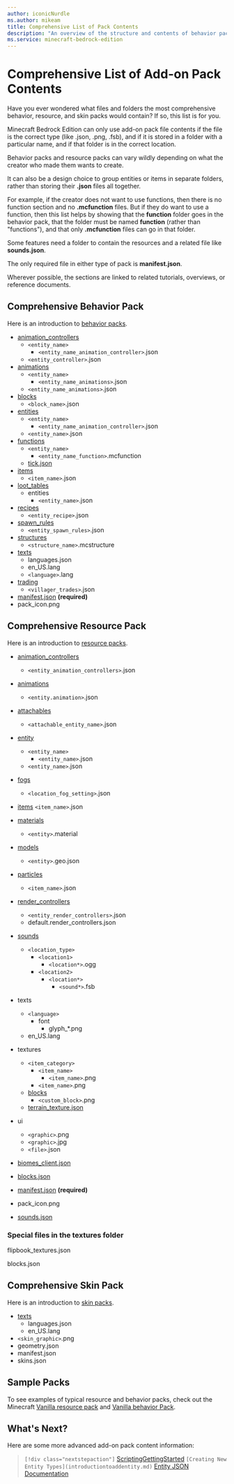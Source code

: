 ```yaml
---
author: iconicNurdle
ms.author: mikeam
title: Comprehensive List of Pack Contents
description: "An overview of the structure and contents of behavior packs and resource packs"
ms.service: minecraft-bedrock-edition
---
```


# Comprehensive List of Add-on Pack Contents

Have you ever wondered what files and folders the most comprehensive behavior, resource, and skin packs would contain? If so, this list is for you.

Minecraft Bedrock Edition can only use add-on pack file contents if the file is the correct type (like .json, .png, .fsb), and if it is stored in a folder with a particular name, and if that folder is in the correct location.

Behavior packs and resource packs can vary wildly depending on what the creator who made them wants to create.

It can also be a design choice to group entities or items in separate folders, rather than storing their **.json** files all together.

For example, if the creator does not want to use functions, then there is no function section and no **.mcfunction** files. But if they do want to use a function, then this list helps by showing that the **function** folder goes in the behavior pack, that the folder must be named **function** (rather than "functions"), and that only **.mcfunction** files can go in that folder.

Some features need a folder to contain the resources and a related file like **sounds.json**.

The only required file in either type of pack is **manifest.json**.

Wherever possible, the sections are linked to related tutorials, overviews, or reference documents.

## Comprehensive Behavior Pack

Here is an introduction to [behavior packs](BehaviorPack.md).

- [animation_controllers](../Reference/Content/AnimationsReference/Examples/AnimationController.md)
    - `<entity_name>`
        - `<entity_name_animation_controller>`.json
    - `<entity_controller>`.json
- [animations](../Reference/Content/AnimationsReference/Examples/AnimationGettingStarted.md)
    - `<entity_name>`
        - `<entity_name_animations>`.json
    - `<entity_name_animations>`.json
- [blocks](AddCustomDieBlock.md)
    - `<block_name>`.json
- [entities]()
    - `<entity_name>`
        - `<entity_name_animation_controller>`.json
    - `<entity_name>`.json
- [functions](FunctionsIntroduction.md)
    - `<entity_name>`
        - `<entity_name_function>`.mcfunction
    - [tick.json](TickJsonIntroduction.md)
- [items](AddCustomItems.md)
    - `<item_name>`.json
- [loot_tables](IntroductionToLootTables.md)
    - entities
        - `<entity_name>`.json
- [recipes](../Reference/Content/RecipeReference/Examples/RecipeDefinitions/RecipeIntroduction.md)
    - `<entity_recipe>`.json
- [spawn_rules](../Reference/Content/EntityReference/Examples/ClientEntityDocumentation/DataDrivenSpawning.md)
    - `<entity_spawn_rules>`.json
- [structures](../Reference/Content/FeaturesReference/Examples/Features/minecraftStructure_template_feature.md)
    - `<structure_name>`.mcstructure
- [texts](PreparingRawTextForLocalization.md)
    - languages.json
    - en_US.lang
    - `<language>`.lang
- [trading](LootAndTradeTableFunctions.md)
    - `<villager_trades>`.json
- [manifest.json](BehaviorPack.md#create-the-manifest-file) **(required)**
- pack_icon.png

## Comprehensive Resource Pack

Here is an introduction to [resource packs](ResourcePack.md).

- [animation_controllers](../Reference/Content/EntityReference/Examples/ClientEntityDocumentation/ClientEntityDocumentationIntroduction.md#animation_controllers)
    - `<entity_animation_controllers>`.json
- [animations](../Reference/Content/EntityReference/Examples/ClientEntityDocumentation/ClientEntityDocumentationIntroduction.md#animations)
    - `<entity.animation>`.json
- [attachables](../Reference/Content/EntityReference/Examples/ClientEntityDocumentation/ClientEntityDocumentationIntroduction.md#enable_attachables)
    - `<attachable_entity_name>`.json

- [entity](IntroductionToAddEntity.md)
    - `<entity_name>`
        - `<entity_name>`.json
    - `<entity_name>`.json
- [fogs](FogInResourcePacks.md)
    - `<location_fog_setting>`.json
- [items](AddCustomItems.md)
    `<item_name>`.json
- [materials](IntroductionToAddEntity.md#materials)
    - `<entity>`.material
- [models](EntityModelingAndAnimation.md#entity-modeling-and-animation)
    - `<entity>`.geo.json
- [particles](../Reference/Content/ParticlesReference/ParticlesIntroduction.md)
    - `<item_name>`.json
- [render_controllers](../Reference/Content/AnimationsReference/Examples/AnimationRenderController.md)
    - `<entity_render_controllers>`.json
    - default.render_controllers.json
- [sounds](IntroductionToSound.md)
    - `<location_type>`
        - `<location1>`
            - `<location*>`.ogg
        - `<location2>`
            - `<location*>`
                - `<sound*>`.fsb
- texts
    - `<language>`
        - font
            - glyph_*.png
    - en_US.lang
- textures
    - `<item_category>`
        - `<item_name>`
            - `<item_name>`.png
        - `<item_name>`.png
    - [blocks]()
        - `<custom_block>`.png
    - [terrain_texture.json](AddCustomDieBlock.md#add-a-friendly-name-in-terrain_texturejson)
- ui
    - `<graphic>`.png
    - `<graphic>`.jpg
    - `<file>`.json
- [biomes_client.json](Backups/FogsReference/Examples/FogsConcepts/FogsIntroduction.md#biomes_clientjson)
- [blocks.json](AddCustomDieBlock.md#define-textures-and-sounds-with-blocksjson)
- [manifest.json](ResourcePack.md#create-a-manifest-file) **(required)**
- pack_icon.png
- [sounds.json](AddCustomSounds.md)

### Special files in the textures folder


flipbook_textures.json

blocks.json


## Comprehensive Skin Pack

Here is an introduction to [skin packs](PackagingASkinPack.md).

- [texts](PreparingRawTextForLocalization.md)
    - languages.json
    - en_US.lang
- `<skin_graphic>`.png
- geometry.json
- manifest.json
- skins.json


## Sample Packs

To see examples of typical resource and behavior packs, check out the Minecraft [Vanilla resource pack](https://aka.ms/resourcepacktemplate) and [Vanilla behavior Pack](https://aka.ms/behaviorpacktemplate).

## What's Next?

Here are some more advanced add-on pack content information:

>` [!div class="nextstepaction"]
>` [ScriptingGettingStarted](ScriptingGettingStarted.md)
>` [Creating New Entity Types](introductiontoaddentity.md)
>` [Entity JSON Documentation](../Reference/Content/EntityReference/index.yml)

